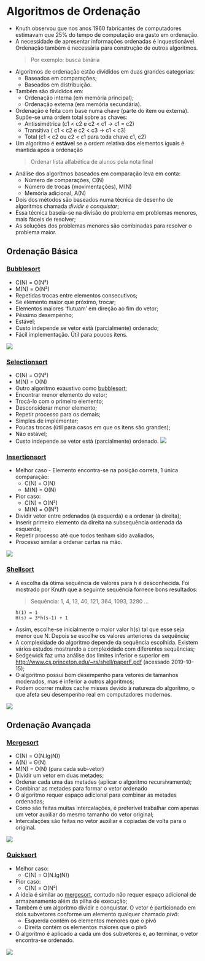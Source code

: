 # Algoritmos de Ordenação
- Knuth observou que nos anos 1960 fabricantes de computadores estimavam que 25% do tempo de computação era gasto em ordenação.
- A necessidade de apresentar informações ordenadas é inquestionável. Ordenação também é necessária para construção de outros
algoritmos.
  > Por exemplo: busca binária
- Algoritmos de ordenação estão divididos em duas grandes categorias:
  - Baseados em comparações;
  - Baseados em distribuição.
- Também são divididos em:
  - Ordenação interna (em memória principal);
  - Ordenação externa (em memória secundária).
- Ordenação é feita com base numa chave (parte do item ou externa). Supõe-se uma ordem total sobre as chaves:
  - Antissimétrica (c1 < c2 e c2 < c1 -> c1 = c2)
  - Transitiva ( c1 < c2 e c2 < c3 -> c1 < c3)
  - Total (c1 < c2 ou c2 < c1 para toda chave c1, c2)
- Um algoritmo é **estável** se a ordem relativa dos elementos iguais é mantida após a ordenação
  > Ordenar lista alfabética de alunos pela nota final
- Análise dos algoritmos baseados em comparação leva em conta:
  - Número de comparações, C(N)
  - Número de trocas (movimentações), M(N)
  - Memória adicional, A(N)
- Dois dos métodos são baseados numa técnica de desenho de algoritmos chamada *dividir e conquistar*;
- Essa técnica baseia-se na divisão do problema em problemas menores, mais fáceis de resolver;
- As soluções dos problemas menores são combinadas para resolver o problema maior.

## Ordenação Básica
### [Bubblesort](https://github.com/pedrosena138/IF969-Algoritmos-e-Estrutura-de-Dados/blob/master/Algoritmos-de-Ordenacao/ordenacao-basica/bubblesort.py)
- C(N) = O(N²) 
- M(N) = O(N²)
- Repetidas trocas entre elementos consecutivos;
- Se elemento maior que próximo, trocar;
- Elementos maiores ‘flutuam’ em direção ao fim do vetor;
- Péssimo desempenho;
- Estável;
- Custo independe se vetor está (parcialmente) ordenado;
- Fácil implementação. Útil para poucos itens.

![](https://upload.wikimedia.org/wikipedia/commons/0/06/Bubble-sort.gif)

### [Selectionsort](https://github.com/pedrosena138/IF969-Algoritmos-e-Estrutura-de-Dados/blob/master/Algoritmos-de-Ordenacao/ordenacao-basica/selectionsort.py)
- C(N) = O(N²)
- M(N) = O(N)
- Outro algoritmo exaustivo como [bubblesort](https://github.com/pedrosena138/IF969-Algoritmos-e-Estrutura-de-Dados/blob/master/Algoritmos-de-Ordenacao/README.md#bubblesort);
- Encontrar menor elemento do vetor;
- Trocá-lo com o primeiro elemento;
- Desconsiderar menor elemento;
- Repetir processo para os demais;
- Simples de implementar;
- Poucas trocas (útil para casos em que os itens são grandes);
- Não estável;
- Custo independe se vetor está (parcialmente) ordenado.
![](https://thumbs.gfycat.com/SnappyMasculineAmericancicada-size_restricted.gif)

### [Insertionsort](https://github.com/pedrosena138/IF969-Algoritmos-e-Estrutura-de-Dados/blob/master/Algoritmos-de-Ordenacao/ordenacao-basica/insertionsort.py)
- Melhor caso - Elemento encontra-se na posição correta, 1 única comparação:
  - C(N) = O(N)
  - M(N) = O(N)
- Pior caso:
  - C(N) = O(N²)
  - M(N) = O(N²)
- Dividir vetor entre ordenados (à esquerda) e a ordenar (à direita);
- Inserir primeiro elemento da direita na subsequência ordenada da esquerda;
- Repetir processo até que todos tenham sido avaliados;
- Processo similar a ordenar cartas na mão.

![](https://upload.wikimedia.org/wikipedia/commons/9/9c/Insertion-sort-example.gif)

### [Shellsort](https://github.com/pedrosena138/IF969-Algoritmos-e-Estrutura-de-Dados/blob/master/Algoritmos-de-Ordenacao/ordenacao-basica/shellsort.py)
- A escolha da ótima sequência de valores para h é desconhecida. Foi mostrado por Knuth que a seguinte sequência fornece bons
resultados:
  > Sequência: 1, 4, 13, 40, 121, 364, 1093, 3280 ...
  ```
  h(1) = 1
  H(s) = 3*h(s-1) + 1
  ```
- Assim, escolhe-se inicialmente o maior valor h(s) tal que esse seja menor que N. Depois se escolhe os valores anteriores da
sequência;
- A complexidade do algoritmo depende da sequência escolhida. Existem vários estudos mostrando a complexidade com diferentes sequências;
- Sedgewick faz uma análise dos limites inferior e superior em http://www.cs.princeton.edu/~rs/shell/paperF.pdf (acessado
2019-10-15);
- O algoritmo possui bom desempenho para vetores de tamanhos moderados, mas é inferior a outros algoritmos;
- Podem ocorrer muitos cache misses devido à natureza do algoritmo, o que afeta seu desempenho real em computadores modernos.

![](https://upload.wikimedia.org/wikipedia/commons/d/d8/Sorting_shellsort_anim.gif)

## Ordenação Avançada

### [Mergesort](https://github.com/pedrosena138/IF969-Algoritmos-e-Estrutura-de-Dados/blob/master/Algoritmos-de-Ordenacao/ordenacao-avancada/mergesort.py)
- C(N) = O(N.lg(N))
- A(N) = Θ(N)
- M(N) = O(N) (para cada sub-vetor)
- Dividir um vetor em duas metades;
- Ordenar cada uma das metades (aplicar o algoritmo recursivamente);
- Combinar as metades para formar o vetor ordenado
- O algoritmo requer espaço adicional para combinar as metades ordenadas;
- Como são feitas muitas intercalações, é preferível trabalhar com apenas um vetor auxiliar do mesmo tamanho do vetor original;
- Intercalações são feitas no vetor auxiliar e copiadas de volta para o original.

![](https://thumbs.gfycat.com/NaturalWelloffGalago-size_restricted.gif)

### [Quicksort](https://github.com/pedrosena138/IF969-Algoritmos-e-Estrutura-de-Dados/blob/master/Algoritmos-de-Ordenacao/ordenacao-avancada/quicksort.py)
- Melhor caso:
  - C(N) = O(N.lg(N))
- Pior caso:
  - C(N) = O(N²)
- A ideia é similar ao [mergesort](), contudo não requer espaço adicional de armazenamento além da pilha de execução;
- Também é um algoritmo dividir e conquistar. O vetor é particionado em dois subvetores conforme um elemento qualquer chamado *pivô*:
  - Esquerda contém os elementos menores que o pivô
  - Direita contém os elementos maiores que o pivô
- O algoritmo é aplicado a cada um dos subvetores e, ao terminar, o vetor encontra-se ordenado.

![](https://thumbs.gfycat.com/RectangularHarmlessGalapagosmockingbird-size_restricted.gif)

